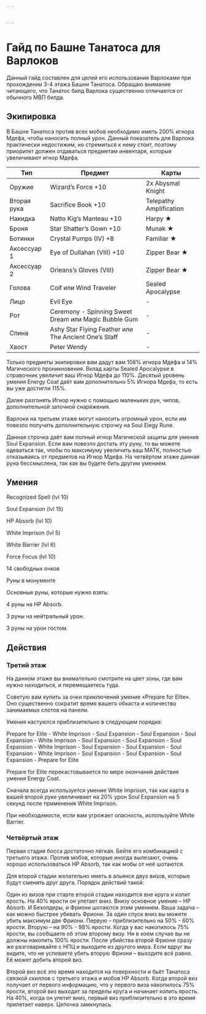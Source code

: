 ```yaml
---


---
```


<h1 id="гайд-по-башне-танатоса-для-варлоков">Гайд по Башне Танатоса для Варлоков</h1>
<p>Данный гайд составлен для целей его использования Варлоками при прохождении 3-4 этажа Башни Танатоса. Обращаю внимание читающего, что Танатос билд Варлока существенно отличается от обычного МВП билда.</p>
<h2 id="экипировка">Экипировка</h2>
<p>В Башне Танатоса против всех мобов необходимо иметь 200% игнора Мдефа, чтобы наносить полный урон. Данный показатель для Варлока практически недостижим, но стремиться к нему стоит, поэтому приоритет должен отдаваться предметам инвентаря, которые увеличивают игнор Мдефа.</p>

<table>
<thead>
<tr>
<th>Тип</th>
<th>Предмет</th>
<th>Карты</th>
</tr>
</thead>
<tbody>
<tr>
<td>Оружие</td>
<td>Wizard’s Force +10</td>
<td>2х Abysmal Knight</td>
</tr>
<tr>
<td>Вторая рука</td>
<td>Sacrifice Book +10</td>
<td>Telepathy Amplification</td>
</tr>
<tr>
<td>Накидка</td>
<td>Natto Kig’s Manteau +10</td>
<td>Harpy ★</td>
</tr>
<tr>
<td>Броня</td>
<td>Star Shatter’s Gown +10</td>
<td>Munak ★</td>
</tr>
<tr>
<td>Ботинки</td>
<td>Crystal Pumps (IV) +8</td>
<td>Familiar  ★</td>
</tr>
<tr>
<td>Аксессуар 1</td>
<td>Eye of Dullahan (VIII) +10</td>
<td>Zipper Bear  ★</td>
</tr>
<tr>
<td>Аксессуар 2</td>
<td>Orleans’s Gloves (VIII)</td>
<td>Zipper Bear  ★</td>
</tr>
<tr>
<td>Голова</td>
<td>Coif или Wind Traveler</td>
<td>Sealed Apocalypse</td>
</tr>
<tr>
<td>Лицо</td>
<td>Evil Eye</td>
<td>-</td>
</tr>
<tr>
<td>Рот</td>
<td>Ceremony - Spinning Sweet Dream или Magic Bubble Gum</td>
<td>-</td>
</tr>
<tr>
<td>Спина</td>
<td>Ashy Star Flying Feather или The Ancient One’s Staff</td>
<td>-</td>
</tr>
<tr>
<td>Хвост</td>
<td>Peter Wendy</td>
<td>-</td>
</tr>
</tbody>
</table><p>Только предметы экипировки вам дадут вам 108% игнора Мдефа и 14% Магического проникновения. Вклад карты Sealed Apocalypse в справочник увеличит ваш Игнор Мдефа до 110%. Десятый уровень умения Energy Coat даёт вам дополнительно 5% Игнора Мдефа, то есть вы уже достигли 115%.</p>
<p>Далее разгонять Игнор нужно с помощью маленьких рун, чипов, дополнительной заточной снаряжения.</p>
<p>Варлоки на третьем этаже могут наносить огромный урон, если им повезло получить дополнительную строчку на Soul Elegy Rune.</p>
<p>Данная строчка даёт вам полный игнор Магической защиты для умения Soul Expansion. Если вам повезло достать эту руну, то вы можете одеваться так, чтобы по максимуму увеличить ваш MATK, полностью отказываясь от предметов на Игнор Мдефа. На четвёртом этаже данная руна бессмыслена, так как вы будете бить другим умением.</p>
<h2 id="умения">Умения</h2>
<p>Recognized Spell (lvl 10)</p>
<p>Soul Expansion (lvl 15)</p>
<p>HP Absorb (lvl 10)</p>
<p>White Imprison (lvl 5)</p>
<p>White Barrier (lvl 6)</p>
<p>Force Focus (lvl 10)</p>
<p>14 свободных очков</p>
<p>Руны в монументе</p>
<p>Основные руны, которые нужно взять:</p>
<p>4 руны на HP  Absorb.</p>
<p>3 руны на нейтральный урон.</p>
<p>3 руны на урон гостом.</p>
<h2 id="действия">Действия</h2>
<h3 id="третий-этаж">Третий этаж</h3>
<p>На данном этаже вы внимательно смотрите на цвет зоны, где вам нужно находиться, и перемещаетесь туда.</p>
<p>Советую вам купить за очки приключений умение «Prepare  for  Elite». Оно существенно сократит время вашего обкаста и количество занимаемых слотов на панели.</p>
<p>Умения кастуются приблизительно в следующем порядке:</p>
<p>Prepare for Elite - White Imprison - Soul Expansion - Soul Expansion - Soul Expansion - White Imprison - Soul Expansion - Soul Expansion - Soul Expansion - White Imprison - Soul Expansion - Soul Expansion - Soul Expansion - White Imprison - Soul Expansion - Soul Expansion - Soul Expansion - Prepare for Elite</p>
<p>Prepare  for  Elite  перекастовывается по мере окончания действия умения Energy  Coat.</p>
<p>Сначала всегда используется умение White  Imprison, так как карта в вашей второй руке увеличивает на 20% урон Soul  Expansion на 5 секунд после применения White  Imprison.</p>
<p>При необходимости, если вам угрожает опасность, используйте White Barrier.</p>
<h3 id="четвёртый-этаж">Четвёртый этаж</h3>
<p>Первая стадия босса достаточно лёгкая. Бейте его комбинацией с третьего этажа. Против мобов, которые иногда вылезают, очень хорошо использоваться HP  Absorb, так как мобы от неё шотаются.</p>
<p>Для второй стадии желательно иметь в альянсе двух визов, которые будут сменять друг друга. Порядок действий такой:</p>
<p>Один из визов при старте второй стадии находится вне круга и копит ярость. На 40% ярости он улетает вниз. Внизу основное умение – HP  Absorb. И Бехолдеры, и Фриони шотаются этим умением. Ваша задача – как можно быстрее убивать Фриони. За один спуск вниз вы можете убить максимум две Фриони. Первую – приблизительно на 50% - 60% ярости. Вторую – на 90% - 98% ярости. Когда у вас накопилось 75% ярости, вы сообщаете об этом второму визу. Ни в коем случае вы не должны накопить 100% ярости. После убийства второй Фриони сразу же разговаривайте с НПЦ и выходите из другого мира. Если вдруг вы видите, что не успеваете убить вторую Фриони – выходите всё равно. Её может добить второй виз.</p>
<p>Второй виз всё это время находится на поверхности и бьёт Танатоса связкой скиллов с третьего этажа и мобов HP  Absorb. Когда второй виз получает от первого информацию, что у первого виза накопилось 75% ярости, второй виз выходит за пределы круга и начинает копить ярость. На 40%, когда он улетит вниз, первый виз приблизительно в это время прилетает наверх. Цепочка замкнулась.</p>

